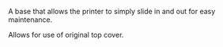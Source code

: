 A base that allows the printer to simply slide in and out for easy maintenance.

Allows for use of original top cover.
